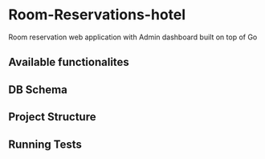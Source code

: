 # Room-Reservations-hotel
Room reservation web application with Admin dashboard built on top of Go


## Available functionalites



## DB Schema



## Project Structure


## Running Tests




